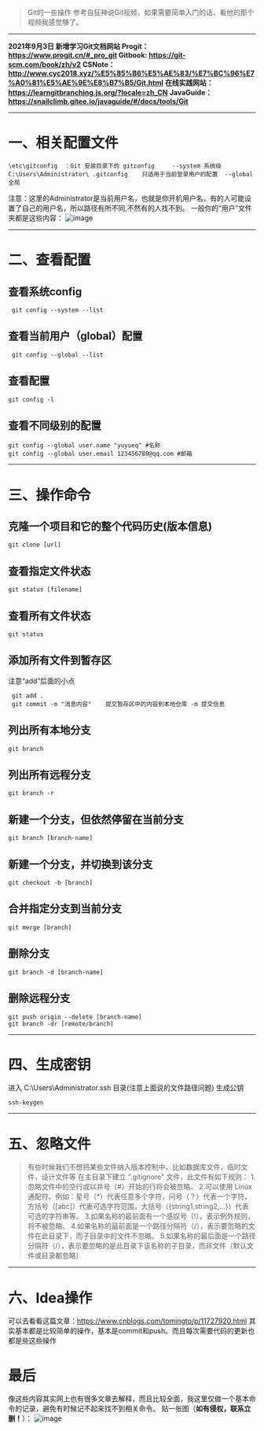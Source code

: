 > Git的一些操作
参考自狂神说Git视频，如果需要简单入门的话，看他的那个视频我感觉够了。

---

**2021年9月3日 新增学习Git文档网站
Progit：https://www.progit.cn/#_pro_git
Gitbook: https://git-scm.com/book/zh/v2**
**CSNote：http://www.cyc2018.xyz/%E5%85%B6%E5%AE%83/%E7%BC%96%E7%A0%81%E5%AE%9E%E8%B7%B5/Git.html**
**在线实践网站：https://learngitbranching.js.org/?locale=zh_CN**
**JavaGuide：https://snailclimb.gitee.io/javaguide/#/docs/tools/Git**

---




# 一、相关配置文件

```
\etc\gitconfig  ：Git 安装目录下的 gitconfig     --system 系统级
C:\Users\Administrator\ .gitconfig    只适用于当前登录用户的配置  --global 全局
```
注意：这里的Administrator是当前用户名，也就是你开机用户名，有的人可能设置了自己的用户名，所以路径有所不同,不然有的人找不到。
一般你的“用户”文件夹都是这些内容：
![image](https://img2020.cnblogs.com/blog/2031154/202109/2031154-20210901135546560-49197056.png)

---

# 二、查看配置

## 查看系统config
```
 git config --system --list
 ```

## 查看当前用户（global）配置

```
 git config --global --list
 ```

## 查看配置

```
git config -l
```
## 查看不同级别的配置
```
git config --global user.name "yuyueq" #名称
git config --global user.email 123456789@qq.com #邮箱
```

---

# 三、操作命令

## 克隆一个项目和它的整个代码历史(版本信息)
```
git clone [url]
```
## 查看指定文件状态
```
git status [filename] 
```
## 查看所有文件状态
```
git status 
```
## 添加所有文件到暂存区
注意“add”后面的小点
```
 git add .
 git commit -m "消息内容"    提交暂存区中的内容到本地仓库 -m 提交信息
```

## 列出所有本地分支
```
git branch 
```
## 列出所有远程分支
```
git branch -r 
```
## 新建一个分支，但依然停留在当前分支
```
git branch [branch-name] 
```
## 新建一个分支，并切换到该分支
```
git checkout -b [branch] 
```
## 合并指定分支到当前分支
```
git merge [branch] 
```
## 删除分支
```
git branch -d [branch-name] 
```
## 删除远程分支
```
git push origin --delete [branch-name] 
git branch -dr [remote/branch]
```
---

# 四、生成密钥

进入 C:\Users\Administrator\.ssh 目录(注意上面说的文件路径问题)
生成公钥
```
ssh-keygen
```
---

# 五、忽略文件

> 有些时候我们不想把某些文件纳入版本控制中，比如数据库文件，临时文件，设计文件等
在主目录下建立 ".gitignore" 文件，此文件有如下规则：
1.忽略文件中的空行或以井号（#）开始的行将会被忽略。
2.可以使用 Linux 通配符。例如：星号（*）代表任意多个字符，问号（？）代表一个字符，方括号（[abc]）代表可选字符范围，大括号（{string1,string2,...}）代表可选的字符串等。
3.如果名称的最前面有一个感叹号（!），表示例外规则，将不被忽略。
4.如果名称的最前面是一个路径分隔符（/），表示要忽略的文件在此目录下，而子目录中的文件不忽略。
5.如果名称的最后面是一个路径分隔符（/），表示要忽略的是此目录下该名称的子目录，而非文件（默认文件或目录都忽略）


---

# 六、Idea操作
可以去看看这篇文章：https://www.cnblogs.com/tomingto/p/11727920.html
其实基本都是比较简单的操作，基本是commit和push。而且每次需要代码的更新也都是些这些操作

# 最后
像这些内容其实网上也有很多文章去解释，而且比较全面，我这里仅做一个基本命令的记录，避免有时候记不起来找不到相关命令。
贴一张图（**如有侵权，联系立删！**）：
![image](https://img2020.cnblogs.com/blog/2031154/202109/2031154-20210901140009211-1526956693.png)
